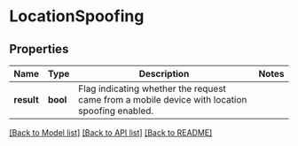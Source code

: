 # LocationSpoofing

## Properties
Name | Type | Description | Notes
------------ | ------------- | ------------- | -------------
**result** | **bool** | Flag indicating whether the request came from a mobile device with location spoofing enabled. | 

[[Back to Model list]](../../README.md#documentation-for-models) [[Back to API list]](../../README.md#documentation-for-api-endpoints) [[Back to README]](../../README.md)

